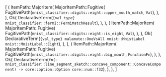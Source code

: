 [
    (
        ItemPath::MajorItem(
            MajorItemPath::Fugitive(
                FugitivePath(`mnist_classifier::digits::eight::upper_mouth_match`, `Val`),
            ),
        ),
        Ok(
            DeclarativeTerm(`{val_type} mnist_classifier::fermi::FermiMatchResult`),
        ),
    ),
    (
        ItemPath::MajorItem(
            MajorItemPath::Fugitive(
                FugitivePath(`mnist_classifier::digits::eight::is_eight`, `Val`),
            ),
        ),
        Ok(
            DeclarativeTerm(`{val_type} malamute::OneVsAll mnist::MnistLabel mnist::MnistLabel::Eight`),
        ),
    ),
    (
        ItemPath::MajorItem(
            MajorItemPath::Fugitive(
                FugitivePath(`mnist_classifier::digits::eight::big_mouth`, `FunctionFn`),
            ),
        ),
        Ok(
            DeclarativeTerm(`fn(~ mnist_classifier::line_segment_sketch::concave_component::ConcaveComponent) -> core::option::Option core::num::f32`),
        ),
    ),
]